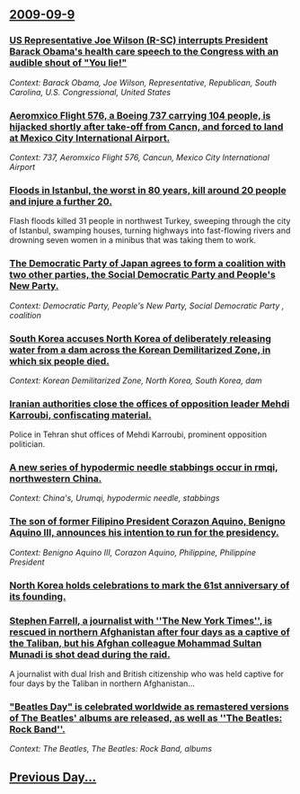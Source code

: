 ## [2009-09-9](/news/2009/09/9/index.md)

### [ US Representative Joe Wilson (R-SC) interrupts President Barack Obama's health care speech to the Congress with an audible shout of "You lie!" ](/news/2009/09/9/us-representative-joe-wilson-r-sc-interrupts-president-barack-obama-s-health-care-speech-to-the-congress-with-an-audible-shout-of-you-li.md)
_Context: Barack Obama, Joe Wilson, Representative, Republican, South Carolina, U.S. Congressional, United States_

### [ Aeromxico Flight 576, a Boeing 737 carrying 104 people, is hijacked shortly after take-off from Cancn, and forced to land at Mexico City International Airport. ](/news/2009/09/9/aeromexico-flight-576-a-boeing-737-carrying-104-people-is-hijacked-shortly-after-take-off-from-cancun-and-forced-to-land-at-mexico-city.md)
_Context: 737, Aeromxico Flight 576, Cancun, Mexico City International Airport_

### [ Floods in Istanbul, the worst in 80 years, kill around 20 people and injure a further 20. ](/news/2009/09/9/floods-in-istanbul-the-worst-in-80-years-kill-around-20-people-and-injure-a-further-20.md)
Flash floods killed 31 people in northwest Turkey, sweeping through the city of Istanbul, swamping houses, turning highways into fast-flowing rivers and drowning seven women in a minibus that was taking them to work.

### [ The Democratic Party of Japan agrees to form a coalition with two other parties, the Social Democratic Party  and People's New Party. ](/news/2009/09/9/the-democratic-party-of-japan-agrees-to-form-a-coalition-with-two-other-parties-the-social-democratic-party-and-people-s-new-party.md)
_Context: Democratic Party, People's New Party, Social Democratic Party , coalition_

### [ South Korea accuses North Korea of deliberately releasing water from a dam across the Korean Demilitarized Zone, in which six people died. ](/news/2009/09/9/south-korea-accuses-north-korea-of-deliberately-releasing-water-from-a-dam-across-the-korean-demilitarized-zone-in-which-six-people-died.md)
_Context: Korean Demilitarized Zone, North Korea, South Korea, dam_

### [ Iranian authorities close the offices of opposition leader Mehdi Karroubi, confiscating material. ](/news/2009/09/9/iranian-authorities-close-the-offices-of-opposition-leader-mehdi-karroubi-confiscating-material.md)
Police in Tehran shut offices of Mehdi Karroubi, prominent opposition politician.

### [ A new series of hypodermic needle stabbings occur in rmqi, northwestern China. ](/news/2009/09/9/a-new-series-of-hypodermic-needle-stabbings-occur-in-urumqi-northwestern-china.md)
_Context: China's, Urumqi, hypodermic needle, stabbings_

### [ The son of former Filipino President Corazon Aquino, Benigno Aquino III, announces his intention to run for the presidency. ](/news/2009/09/9/the-son-of-former-filipino-president-corazon-aquino-benigno-aquino-iii-announces-his-intention-to-run-for-the-presidency.md)
_Context: Benigno Aquino III, Corazon Aquino, Philippine, Philippine President_

### [ North Korea holds celebrations to mark the 61st anniversary of its founding. ](/news/2009/09/9/north-korea-holds-celebrations-to-mark-the-61st-anniversary-of-its-founding.md)
### [ Stephen Farrell, a journalist with ''The New York Times'', is rescued in northern Afghanistan after four days as a captive of the Taliban, but his Afghan colleague Mohammad Sultan Munadi is shot dead during the raid. ](/news/2009/09/9/stephen-farrell-a-journalist-with-the-new-york-times-is-rescued-in-northern-afghanistan-after-four-days-as-a-captive-of-the-taliban.md)
A journalist with dual Irish and British citizenship who was held captive for four days by the Taliban in northern Afghanistan&hellip;

### [ "Beatles Day" is celebrated worldwide as remastered versions of The Beatles' albums are released, as well as ''The Beatles: Rock Band''. ](/news/2009/09/9/beatles-day-is-celebrated-worldwide-as-remastered-versions-of-the-beatles-albums-are-released-as-well-as-the-beatles-rock-band.md)
_Context: The Beatles, The Beatles: Rock Band, albums_

## [Previous Day...](/news/2009/09/8/index.md)

